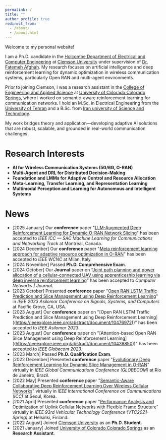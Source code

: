 ```yaml
---
permalink: /
title: ""
author_profile: true
redirect_from: 
  - /about/
  - /about.html
---  
```

Welcome to my personal website!

I am a Ph.D. candidate in the [Holcombe Department of Electrical and Computer Engineering](https://www.clemson.edu/cecas/departments/ece/) at [Clemson University](https://www.clemson.edu/) under supervision of [Dr. Fatemeh Afghah](https://fafghah.people.clemson.edu/). My research focuses on artificial intelligence and deep reinforcement learning for dynamic optimization in wireless communication systems, particularly Open RAN and multi-agent environments.

Prior to joining Clemson, I was a research assistant in the [College of Engineering and Applied Science](https://eas.uccs.edu/ece) at [University of Colorado Colorado Springs](https://www.uccs.edu/), where I worked on semantic-aware reinforcement learning for communication networks. I hold an M.Sc. in Electrical Engineering from the [University of Tehran](https://ut.ac.ir/en) and a B.Sc. from [Iran university of Science and Technology](http://www.iust.ac.ir/en).

My work bridges theory and application—developing adaptive AI solutions that are robust, scalable, and grounded in real-world communication challenges.

Research Interests
======
- **AI for Wireless Communication Systems (5G/6G, O-RAN)**
- **Multi-Agent and DRL for Distributed Decision-Making**
- **Foundation and LMMs for Adaptive Control and Resource Allocation**
- **Meta-Learning, Transfer Learning, and Representation Learning**
- **Multimodal Perception and Learning for Autonomous and Intelligent Systems**


News
======
* [2025 January] Our **conference** paper "[LLM-Augmented Deep Reinforcement Learning for Dynamic O-RAN Network Slicing]((https://ieeexplore.ieee.org/abstract/document/10978365/))" has been accepted to *IEEE ICC — SAC Machine Learning for Communications and Networking Track* at Montreal, Canada.
* [2024 December] Our **conference** paper "[Meta reinforcement learning approach for adaptive resource optimization in O-RAN]((https://scholar.google.com/citations?view_op=view_citation&hl=en&user=eM8A4qEAAAAJ&sortby=pubdate&citation_for_view=eM8A4qEAAAAJ:0EnyYjriUFMC))" has been accepted to *IEEE WCNC* at Milan, Italy.
* [2024 November] Passed **Ph.D. Comprehensive Exam**.
* [2024 October] Our **Journal** paper on “[Joint path planning and power allocation of a cellular-connected UAV using apprenticeship learning via deep inverse reinforcement learning]((https://www.sciencedirect.com/science/article/pii/S1389128624006212))” has been accepted to *Computer Networks | Journal*.
* [2023 October] Presented **conference** paper "[Open RAN LSTM Traffic Prediction and Slice Management using Deep Reinforcement Learning]((https://ieeexplore.ieee.org/abstract/document/10476972))" in *IEEE 2023 Asilomar Conference on Signals, Systems, and Computers* at Pacific Grove, CA, USA.
* [2023 August] Our **conference** paper on "[Open RAN LSTM Traffic Prediction and Slice Management using Deep Reinforcement Learning] ((https://ieeexplore.ieee.org/abstract/document/10476972))" has been accepted to *IEEE Asilomar 2023*. 
* [2023 August] Our **conference** paper on "[Attention-based Open RAN Slice Management using Deep Reinforcement Learning] ((https://ieeexplore.ieee.org/abstract/document/10436850))" has been accepted to *IEEE Globecom 2023*. 
* [2023 March] Passed **Ph.D. Qualification Exam**.
* [2022 December] Presented **conference** paper "[Evolutionary Deep Reinforcement Learning for Dynamic Slice Management in O-RAN]((https://ieeexplore.ieee.org/abstract/document/10008614))" virtually in *IEEE Global Communications Conference (GLOBECOM)* at Rio de Janeiro, Brazil.
* [2022 May] Presented **conference** paper "[Semantic-Aware Collaborative Deep Reinforcement Learning Over Wireless Cellular Networks]((https://ieeexplore.ieee.org/abstract/document/9839122))" virtually in *IEEE International Conference on Communications (ICC)* at Seoul, Korea.
* [2021 April] Presented **conference** paper "[Performance Analysis and Optimization of Uplink Cellular Networks with Flexible Frame Structure]((https://ieeexplore.ieee.org/abstract/document/9448665))" virtually in *IEEE 93rd Vehicular Technology Conference (VTC2021-Spring)* at Helsinki, Finland.
* [2022 August] Joined [Clemson University](https://www.clemson.edu/) as an **Ph.D. Student**.
* [2021 January] Joined [University of Colorado Colorado Springs](https://www.uccs.edu/) as an **Research Assistant**.
